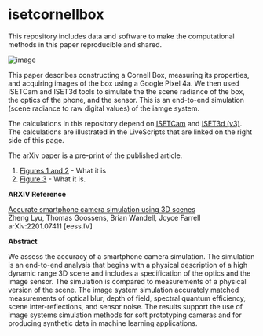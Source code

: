 # isetcornellbox

This repository includes data and software to make the computational methods in this paper reproducible and shared.

![image](https://user-images.githubusercontent.com/1837145/185008646-bcc9ebf4-87d8-464b-87e6-69dfd1182278.png)

This paper describes constructing a Cornell Box, measuring its properties, and acquiring images of the box using a Google Pixel 4a.  We then used ISETCam and ISET3d tools to simulate the the scene radiance of the box, the optics of the phone, and the sensor.  This is an end-to-end simulation (scene radiance to raw digital values) of the iamge system.

The calculations in this repository depend on [ISETCam](https://github.com/ISET/isetcam/wiki) and [ISET3d (v3)](https://github.com/ISET/iset3d/wiki). The calculations are illustrated in the LiveScripts that are linked on the right side of this page.

The arXiv paper is a pre-print of the published article. 

1. [Figures 1 and 2](https://htmlpreview.github.io/?https://github.com/ISET/isetcornellbox/blob/main/papers/IEEE_2022/Figure_01_2.html) - What it is
2. [Figure 3](https://htmlpreview.github.io/?https://github.com/ISET/isetcornellbox/blob/main/papers/IEEE_2022/Figure_03.html) - What it is.

**ARXIV Reference**

[Accurate smartphone camera simulation using 3D scenes](https://arxiv.org/abs/2201.07411)
<br>Zheng Lyu, Thomas Goossens, Brian Wandell, Joyce Farrell
<br> arXiv:2201.07411 [eess.IV]

**Abstract**

We assess the accuracy of a smartphone camera simulation. The simulation is an end-to-end analysis that begins with a physical description of a high dynamic range 3D scene and includes a specification of the optics and the image sensor. The simulation is compared to measurements of a physical version of the scene. The image system simulation accurately matched measurements of optical blur, depth of field, spectral quantum efficiency, scene inter-reflections, and sensor noise. The results support the use of image systems simulation methods for soft prototyping cameras and for producing synthetic data in machine learning applications.

  
